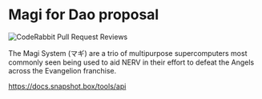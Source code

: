 # Magi for Dao proposal

![CodeRabbit Pull Request Reviews](https://img.shields.io/coderabbit/prs/github/chyyynh/magi?utm_source=oss&utm_medium=github&utm_campaign=chyyynh%2Fmagi&labelColor=171717&color=FF570A&link=https%3A%2F%2Fcoderabbit.ai&label=CodeRabbit+Reviews)

The Magi System (マギ) are a trio of multipurpose supercomputers most commonly seen being used to aid NERV in their effort to defeat the Angels across the Evangelion franchise.

https://docs.snapshot.box/tools/api
